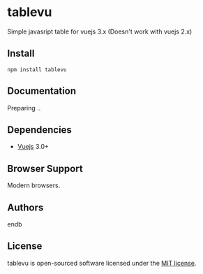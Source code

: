 # tablevu
Simple javasript table for vuejs 3.x (Doesn't work with vuejs 2.x)

## Install
```shell
npm install tablevu
```

## Documentation

Preparing ..


## Dependencies

- [Vuejs](https://github.com/vuejs/vue) 3.0+


## Browser Support

Modern browsers.


## Authors
endb

## License
tablevu is open-sourced software licensed under the [MIT license](http://opensource.org/licenses/MIT).
